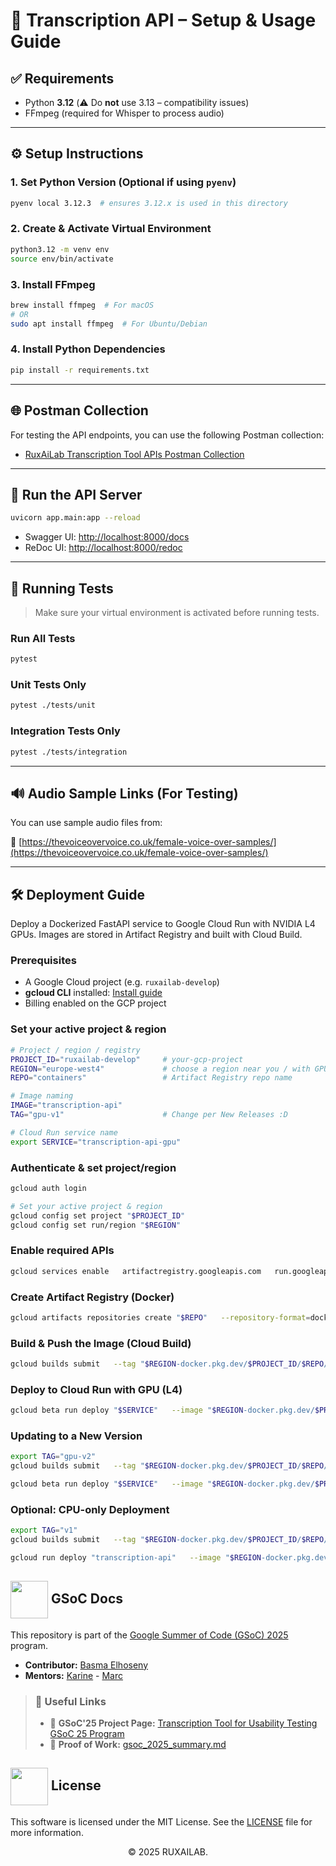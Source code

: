 # 📝 Transcription API – Setup & Usage Guide

## ✅ Requirements

- Python **3.12** (⚠️ Do **not** use 3.13 – compatibility issues)
- FFmpeg (required for Whisper to process audio)

---

## ⚙️ Setup Instructions

### 1. Set Python Version (Optional if using `pyenv`)

```bash
pyenv local 3.12.3  # ensures 3.12.x is used in this directory
```

### 2. Create & Activate Virtual Environment

```bash
python3.12 -m venv env
source env/bin/activate
```

### 3. Install FFmpeg

```bash
brew install ffmpeg  # For macOS
# OR
sudo apt install ffmpeg  # For Ubuntu/Debian
```

### 4. Install Python Dependencies

```bash
pip install -r requirements.txt
```

---

## 🌐 Postman Collection

For testing the API endpoints, you can use the following Postman collection:

- [RuxAiLab Transcription Tool APIs Postman Collection](https://www.postman.com/ruxailab/ruxailab-workspace/collection/slzg8if/transcription-api)

---

## 🚀 Run the API Server

```bash
uvicorn app.main:app --reload
```

- Swagger UI: [http://localhost:8000/docs](http://localhost:8000/docs)
- ReDoc UI: [http://localhost:8000/redoc](http://localhost:8000/redoc)

---

## 🧺 Running Tests

> Make sure your virtual environment is activated before running tests.

### Run All Tests

```bash
pytest
```

### Unit Tests Only

```bash
pytest ./tests/unit
```

### Integration Tests Only

```bash
pytest ./tests/integration
```

---

## 🔊 Audio Sample Links (For Testing)

You can use sample audio files from:

**🔗** [https://thevoiceovervoice.co.uk/female-voice-over-samples/](https://thevoiceovervoice.co.uk/female-voice-over-samples/)

---
## 🛠️ Deployment Guide
Deploy a Dockerized FastAPI service to Google Cloud Run with NVIDIA L4 GPUs. Images are stored in Artifact Registry and built with Cloud Build.

### Prerequisites

- A Google Cloud project (e.g. `ruxailab-develop`)
- **gcloud CLI** installed: [Install guide](https://cloud.google.com/sdk/docs/install)
- Billing enabled on the GCP project

### Set your active project & region
```bash
# Project / region / registry
PROJECT_ID="ruxailab-develop"     # your-gcp-project
REGION="europe-west4"             # choose a region near you / with GPU
REPO="containers"                 # Artifact Registry repo name

# Image naming
IMAGE="transcription-api"
TAG="gpu-v1"                      # Change per New Releases :D

# Cloud Run service name
export SERVICE="transcription-api-gpu"
```

### Authenticate & set project/region
```bash
gcloud auth login

# Set your active project & region
gcloud config set project "$PROJECT_ID"
gcloud config set run/region "$REGION"
```

### Enable required APIs
```bash
gcloud services enable   artifactregistry.googleapis.com   run.googleapis.com   cloudbuild.googleapis.com
```

### Create Artifact Registry (Docker)
```bash
gcloud artifacts repositories create "$REPO"   --repository-format=docker   --location="$REGION"
```

### Build & Push the Image (Cloud Build)
```bash
gcloud builds submit   --tag "$REGION-docker.pkg.dev/$PROJECT_ID/$REPO/$IMAGE:$TAG" .
```

### Deploy to Cloud Run with GPU (L4)
```bash
gcloud beta run deploy "$SERVICE"   --image "$REGION-docker.pkg.dev/$PROJECT_ID/$REPO/$IMAGE:$TAG"   --region "$REGION"   --allow-unauthenticated   --gpu 1   --gpu-type nvidia-l4   --cpu 4   --memory 16Gi   --concurrency 1   --no-cpu-throttling   --port 8000   --set-env-vars "DEVICE=cuda,OPENAI_API_KEY=YOUR_API_KEY_HERE"
```

### Updating to a New Version
```bash
export TAG="gpu-v2"
gcloud builds submit   --tag "$REGION-docker.pkg.dev/$PROJECT_ID/$REPO/$IMAGE:$TAG" .

gcloud beta run deploy "$SERVICE"   --image "$REGION-docker.pkg.dev/$PROJECT_ID/$REPO/$IMAGE:$TAG"   --region "$REGION"   --allow-unauthenticated   --gpu 1   --gpu-type nvidia-l4   --cpu 4   --memory 16Gi   --concurrency 1   --no-cpu-throttling   --port 8000
```

### Optional: CPU-only Deployment
```bash
export TAG="v1"
gcloud builds submit   --tag "$REGION-docker.pkg.dev/$PROJECT_ID/$REPO/$IMAGE:$TAG" .

gcloud run deploy "transcription-api"   --image "$REGION-docker.pkg.dev/$PROJECT_ID/$REPO/$IMAGE:$TAG"   --region "$REGION"   --allow-unauthenticated   --cpu 2   --memory 2Gi   --port 8000  --set-env-vars "DEVICE=cuda,OPENAI_API_KEY=YOUR_API_KEY_HERE"
```

<!-- GSoC Docs -->
## <img align="center" width="60px" src="https://en.opensuse.org/images/9/91/Gsocsun.png"> GSoC Docs <a id="gsoc"></a>
This repository is part of the [Google Summer of Code (GSoC) 2025](https://summerofcode.withgoogle.com/) program.

- **Contributor:** [Basma Elhoseny](https://github.com/basmaelhoseny01)
- **Mentors:** [Karine](https://github.com/KarinePistili) - [Marc](https://github.com/marcgc21)

> ### 🔗 Useful Links
> - 🧠 **GSoC'25 Project Page:** [Transcription Tool for Usability Testing GSoC 25 Program](https://summerofcode.withgoogle.com/programs/2025/projects/aOHlFhUA)  
> - 🧾 **Proof of Work:** [gsoc_2025_summary.md](https://github.com/ruxailab/transcription-api/blob/main/gsoc_2025_summary.md)

<!-- License -->
## <img align="center" height="60px" src="https://cdn-icons-png.freepik.com/512/1046/1046441.png"> License <a id="license"></a>
This software is licensed under the MIT License. See the [LICENSE](https://github.com/ruxailab/transcription-api/blob/main/LICENSE) file for more information.
<div align="center">
    © 2025 RUXAILAB.
</div>

